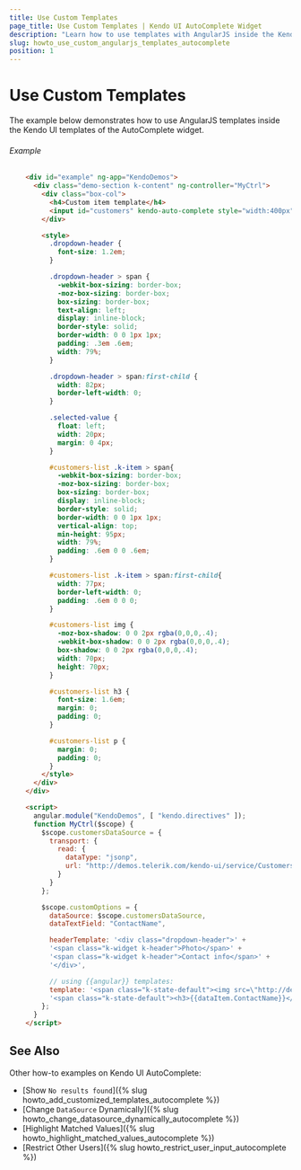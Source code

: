 ```yaml
---
title: Use Custom Templates
page_title: Use Custom Templates | Kendo UI AutoComplete Widget
description: "Learn how to use templates with AngularJS inside the Kendo UI templates of the AutoComplete widget."
slug: howto_use_custom_angularjs_templates_autocomplete
position: 1
---
```


# Use Custom Templates 

The example below demonstrates how to use AngularJS templates inside the Kendo UI templates of the AutoComplete widget.

###### Example

```html
    <div id="example" ng-app="KendoDemos">
      <div class="demo-section k-content" ng-controller="MyCtrl">
        <div class="box-col">
          <h4>Custom item template</h4>
          <input id="customers" kendo-auto-complete style="width:400px" k-options="customOptions"/>
        </div>

        <style>
          .dropdown-header {
            font-size: 1.2em;
          }

          .dropdown-header > span {
            -webkit-box-sizing: border-box;
            -moz-box-sizing: border-box;
            box-sizing: border-box;
            text-align: left;
            display: inline-block;
            border-style: solid;
            border-width: 0 0 1px 1px;
            padding: .3em .6em;
            width: 79%;
          }

          .dropdown-header > span:first-child {
            width: 82px;
            border-left-width: 0;
          }

          .selected-value {
            float: left;
            width: 20px;
            margin: 0 4px;
          }

          #customers-list .k-item > span{
            -webkit-box-sizing: border-box;
            -moz-box-sizing: border-box;
            box-sizing: border-box;
            display: inline-block;
            border-style: solid;
            border-width: 0 0 1px 1px;
            vertical-align: top;
            min-height: 95px;
            width: 79%;
            padding: .6em 0 0 .6em;
          }

          #customers-list .k-item > span:first-child{
            width: 77px;
            border-left-width: 0;
            padding: .6em 0 0 0;
          }

          #customers-list img {
            -moz-box-shadow: 0 0 2px rgba(0,0,0,.4);
            -webkit-box-shadow: 0 0 2px rgba(0,0,0,.4);
            box-shadow: 0 0 2px rgba(0,0,0,.4);
            width: 70px;
            height: 70px;
          }

          #customers-list h3 {
            font-size: 1.6em;
            margin: 0;
            padding: 0;
          }

          #customers-list p {
            margin: 0;
            padding: 0;
          }
        </style>
      </div>
    </div>

    <script>
      angular.module("KendoDemos", [ "kendo.directives" ]);
      function MyCtrl($scope) {
        $scope.customersDataSource = {
          transport: {
            read: {
              dataType: "jsonp",
              url: "http://demos.telerik.com/kendo-ui/service/Customers",
            }
          }
        };

        $scope.customOptions = {
          dataSource: $scope.customersDataSource,
          dataTextField: "ContactName",

          headerTemplate: '<div class="dropdown-header">' +
          '<span class="k-widget k-header">Photo</span>' +
          '<span class="k-widget k-header">Contact info</span>' +
          '</div>',

          // using {{angular}} templates:
          template: '<span class="k-state-default"><img src=\"http://demos.telerik.com/kendo-ui/content/web/Customers/{{dataItem.CustomerID}}.jpg\" alt=\"{{dataItem.CustomerID}}\" /></span>' +
          '<span class="k-state-default"><h3>{{dataItem.ContactName}}</h3><p>{{dataItem.CompanyName}}</p></span>',
        };
      }
    </script>

```

## See Also

Other how-to examples on Kendo UI AutoComplete:

* [Show `No results found`]({% slug howto_add_customized_templates_autocomplete %})
* [Change `DataSource` Dynamically]({% slug howto_change_datasource_dynamically_autocomplete %})
* [Highlight Matched Values]({% slug howto_highlight_matched_values_autocomplete %})
* [Restrict Other Users]({% slug howto_restrict_user_input_autocomplete %})